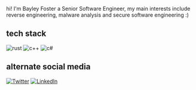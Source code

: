 hi! I'm Bayley Foster a Senior Software Engineer, my main interests include reverse engineering, malware analysis and secure software engineering :)

## tech stack
<p>
<img alt="rust" src="https://img.shields.io/badge/-Rust-FB542B?style=flat-square&logo=rust&logoColor=white" />
<img alt="c++" src="https://img.shields.io/badge/-C/C++-2088FF?style=flat-square&logo=c%2B%2B&logoColor=white" />
<img alt="c#" src="https://img.shields.io/badge/-C%23-80c904?style=flat-square&logo=csharp&logoColor=white" />
</p>

## alternate social media
<p>
<a href="https://twitter.com/apekros" target="_blank"><img alt="Twitter" src="https://img.shields.io/badge/twitter-%231DA1F2.svg?&style=for-the-badge&logo=twitter&logoColor=white" /></a> <a href="https://www.linkedin.com/in/bayleyfoster" target="_blank"><img alt="LinkedIn" src="https://img.shields.io/badge/linkedin-%230077B5.svg?&style=for-the-badge&logo=linkedin&logoColor=white" /></a>
</p>
